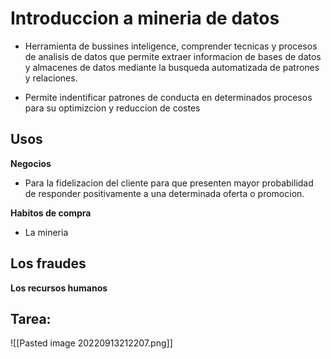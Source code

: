 # Introduccion a mineria de datos

- Herramienta de bussines  inteligence, comprender tecnicas y procesos de analisis de datos que permite extraer informacion de bases  de datos y almacenes de datos mediante la busqueda automatizada de patrones y relaciones.

- Permite indentificar patrones de conducta en determinados procesos para su optimizcion y reduccion de costes

## Usos
**Negocios**
- Para la fidelizacion del cliente para que presenten mayor probabilidad de responder positivamente a una determinada oferta o promocion.

**Habitos de compra**
- La mineria  

**Los fraudes**
- 

**Los recursos humanos**


## Tarea: 
![[Pasted image 20220913212207.png]]